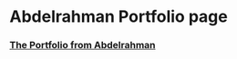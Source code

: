 # Abdelrahman Portfolio page

### [The Portfolio from Abdelrahman](https://abdelrahmank1868.github.io/Abdelrahman-portfolio-page/)

